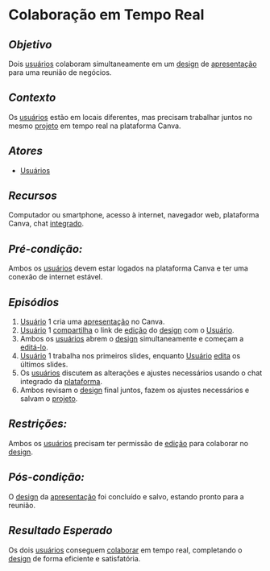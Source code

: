 # __Colaboração em Tempo Real__
## _Objetivo_

Dois [usuários](../lexico.md#Usuário) colaboram simultaneamente em um [design](../lexico.md#Design) de [apresentação](../lexico.md#Apresentação) para uma reunião de negócios.

## _Contexto_

Os [usuários](../lexico.md#Usuário) estão em locais diferentes, mas precisam trabalhar juntos no mesmo [projeto](../lexico.md#Projeto) em tempo real na plataforma Canva.

## _Atores_

- [Usuários](../lexico.md#Usuário)

## _Recursos_

Computador ou smartphone, acesso à internet, navegador web, plataforma Canva, chat [integrado](../lexico.md#Integração).

## _Pré-condição:_

Ambos os [usuários](../lexico.md#Usuário) devem estar logados na plataforma Canva e ter uma conexão de internet estável.

## _Episódios_

1. [Usuário](../lexico.md#Usuário) 1 cria uma [apresentação](../lexico.md#Apresentação) no Canva.
2. [Usuário](../lexico.md#Usuário) 1 [compartilha](../lexico.md#Compartilhar) o link de [edição](../lexico.md#Edição) do [design](../lexico.md#Design) com o [Usuário](../lexico.md#Usuário).
3. Ambos os [usuários](../lexico.md#Usuário) abrem o [design](../lexico.md#Design) simultaneamente e começam a [editá-lo](../lexico.md#Edição).
4. [Usuário](../lexico.md#Usuário) 1 trabalha nos primeiros slides, enquanto [Usuário](../lexico.md#Usuário) [edita](../lexico.md#Edição) os últimos slides.
5. Os [usuários](../lexico.md#Usuário) discutem as alterações e ajustes necessários usando o chat integrado da [plataforma](../lexico.md#Plataforma).
6. Ambos revisam o [design](../lexico.md#Design) final juntos, fazem os ajustes necessários e salvam o [projeto](../lexico.md#Projeto).

## _Restrições:_

Ambos os [usuários](../lexico.md#Usuário) precisam ter permissão de [edição](../lexico.md#Edição) para colaborar no [design](../lexico.md#Design).

## _Pós-condição:_

O [design](../lexico.md#Design) da [apresentação](../lexico.md#Apresentação) foi concluído e salvo, estando pronto para a reunião.

## _Resultado Esperado_ 

Os dois [usuários](../lexico.md#Usuário) conseguem [colaborar](../lexico.md#Colaboração) em tempo real, completando o [design](../lexico.md#Design) de forma eficiente e satisfatória.

